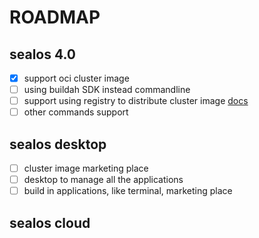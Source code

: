 # ROADMAP

## sealos 4.0

- [x] support oci cluster image
- [ ] using buildah SDK instead commandline
- [ ] support using registry to distribute cluster image [docs](./docs/4.0/design/registry-image.md)
- [ ] other commands support

## sealos desktop

- [ ] cluster image marketing place
- [ ] desktop to manage all the applications
- [ ] build in applications, like terminal, marketing place

## sealos cloud

  